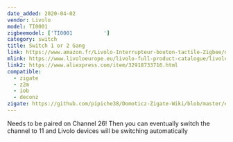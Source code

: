 ```yaml
---
date_added: 2020-04-02
vendor: Livolo
model: TI0001
zigbeemodel: ['TI0001          ']
category: switch 
title: Switch 1 or 2 Gang
link: https://www.amazon.fr/Livolo-Interrupteur-bouton-tactile-Zigbee/dp/B07VX5TV3G
mlink: https://www.livoloeurope.eu/livolo-full-product-catalogue/livolo-zigbee-touch-light-switches
link2: https://www.aliexpress.com/item/32918733716.html
compatible: 
  - zigate
  - z2m
  - iob
  - deconz
zigate: https://github.com/pipiche38/Domoticz-Zigate-Wiki/blob/master/en-eng/Livolo-corner.md
---
```

Needs to be paired on Channel 26!
Then you can eventually switch the channel to 11 and Livolo devices will be switching automatically
